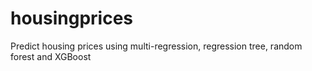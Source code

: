 # housingprices
Predict housing prices using multi-regression, regression tree, random forest and XGBoost
